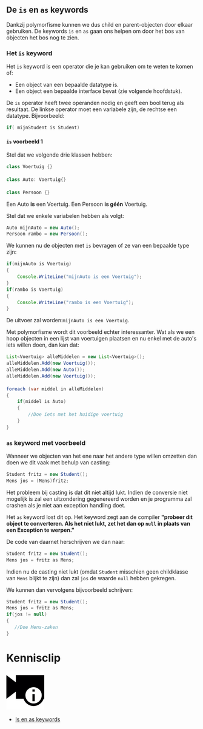## De ``is`` en ``as`` keywords
Dankzij polymorfisme kunnen we dus child en parent-objecten door elkaar gebruiken. De keywords ``is`` en ``as`` gaan ons helpen om door het bos van objecten het bos nog te zien. 

### Het ``is`` keyword
Het ``is`` keyword is een operator die je kan gebruiken om te weten te komen of:
* Een object van een bepaalde datatype is.
* Een object een bepaalde interface bevat (zie volgende hoofdstuk).

De ``is`` operator heeft twee operanden nodig en geeft een bool terug als resultaat. De linkse operator moet een variabele zijn, de rechtse een datatype. Bijvoorbeeld:

```java
if( mijnStudent is Student)
```

#### ``is`` voorbeeld 1
Stel dat we volgende drie klassen hebben:
```java
class Voertuig {}

class Auto: Voertuig{}

class Persoon {}
```
Een Auto **is** een Voertuig.
Een Persoon **is géén** Voertuig.

Stel dat we enkele variabelen hebben als volgt:
```java
Auto mijnAuto = new Auto();
Persoon rambo = new Persoon();
```

We kunnen nu de objecten met ``is`` bevragen of ze van een bepaalde type zijn:
```java
if(mijnAuto is Voertuig)
{
    Console.WriteLine("mijnAuto is een Voertuig");
}
if(rambo is Voertuig)
{
    Console.WriteLine("rambo is een Voertuig");
}
```

De uitvoer zal worden:``mijnAuto is een Voertuig``. 

<!---{pagebreak} --->

Met polymorfisme wordt dit voorbeeld echter interessanter. Wat als we een hoop objecten in een lijst van voertuigen plaatsen en nu enkel met de auto's iets willen doen, dan kan dat:

```java
List<Voertuig> alleMiddelen = new List<Voertuig>();
alleMiddelen.Add(new Voertuig());
alleMiddelen.Add(new Auto());
alleMiddelen.Add(new Voertuig());

foreach (var middel in alleMiddelen)
{
    if(middel is Auto)
    {
        //Doe iets met het huidige voertuig
    }
}
```

### ``as`` keyword met voorbeeld
Wanneer we objecten van het ene naar het andere type willen omzetten dan doen we dit vaak met behulp van casting:

```java
Student fritz = new Student();
Mens jos = (Mens)fritz;
```

Het probleem bij casting is dat dit niet altijd lukt. Indien de conversie niet mogelijk is zal een uitzondering gegenereerd worden en je programma zal  crashen als  je niet aan exception handling doet.

Het ``as`` keyword lost dit op. Het keyword zegt aan de compiler **"probeer dit object te converteren. Als het niet lukt, zet het dan op ``null`` in plaats van een Exception te werpen."**
 
De code van daarnet herschrijven we dan naar:

 ```java
Student fritz = new Student();
Mens jos = fritz as Mens;
```

Indien nu de casting niet lukt (omdat ``Student`` misschien geen childklasse van ``Mens`` blijkt te zijn) dan zal ``jos`` de waarde ``null`` hebben gekregen.

We kunnen dan vervolgens bijvoorbeeld schrijven:
 ```java
Student fritz = new Student();
Mens jos = fritz as Mens;
if(jos != null)
{
    //Doe Mens-zaken   
}
```



<!---NOBOOKSTART--->
# Kennisclip
![](../assets/infoclip.png)

* [Is en as keywords](https://ap.cloud.panopto.eu/Panopto/Pages/Viewer.aspx?id=8b1974ff-7c0a-4da8-9bd5-acb000cb742c)
<!---NOBOOKEND--->